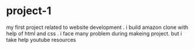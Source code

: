 # project-1
 my first project related to website development . i build amazon clone with help of html and css . i face many problem during makeing project. but i take help youtube resources
